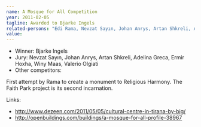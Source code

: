 ```yaml
---
name: A Mosque for All Competition
year: 2011-02-05
tagline: Awarded to Bjarke Ingels
related-persons: "Edi Rama, Nevzat Sayın, Johan Anrys, Artan Shkreli, Adelina Greca, Ermir Hoxha, Bjarke Ingels, Winy Maas, Valerio Olgiati"
value:
---
```

* Winner: Bjarke Ingels
* Jury: Nevzat Sayın, Johan Anrys, Artan Shkreli, Adelina Greca, Ermir Hoxha, Winy Maas, Valerio Olgiati
* Other competitors:

First attempt by Rama to create a monument to Religious Harmony. The Faith Park project is its second incarnation.

Links:
* <http://www.dezeen.com/2011/05/05/cultural-centre-in-tirana-by-big/>
* <http://openbuildings.com/buildings/a-mosque-for-all-profile-38967>
